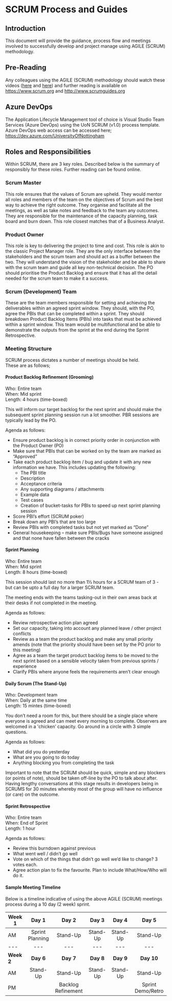 # SCRUM Process and Guides



## Introduction
This document will provide the guidance, process flow and meetings involved to successfully develop and project manage using AGILE (SCRUM) methodology.  

## Pre-Reading 
Any colleagues using the AGILE (SCRUM) methodology should watch these videos ([here](https://www.youtube.com/watch?v=9TycLR0TqFA) and [here](https://www.youtube.com/watch?v=XU0llRltyFM)) and further reading is available on https://www.scrum.org and http://www.scrumguides.org

## Azure DevOps
The Application Lifecycle Management tool of choice is Visual Studio Team Services (Azure DevOps) using the UoN SCRUM (v1.0) process template.   Azure DevOps web access can be accessed here; https://dev.azure.com/UniversityOfNottingham


## Roles and Responsibilities
Within SCRUM, there are 3 key roles.  Described below is the summary of responsibly for these roles.  Further reading can be found online. 

### Scrum Master
This role ensures that the values of Scrum are upheld. They would mentor all roles and members of the team on the objectives of Scrum and the best way to achieve the right outcome.  They organise and facilitate all the meetings, as well as take notes and feedback to the team any outcomes.  They are responsible for the maintenance of the capacity planning, task board and burn down.  This role closest matches that of a Business Analyst. 

### Product Owner
This role is key to delivering the project to time and cost.  This role is akin to the classic Project Manager role.  They are the only interface between the stakeholders and the scrum team and should act as a buffer between the two.  They will understand the vision of the stakeholder and be able to share with the scrum team and guide all key non-technical decision.  The PO should prioritise the Product Backlog and ensure that it has all the detail needed for the scrum team to make it a success.  

### Scrum (Development) Team 
These are the team members responsible for setting and achieving the deliverables within an agreed sprint window.  They should, with the PO, agree the PBIs that can be completed within a sprint.  They should breakdown Product Backlog Items (PBIs) into tasks that must be achieved within a sprint window.   This team would be multifunctional and be able to demonstrate the outputs from the sprint at the end during the Sprint Retrospective.  
 
### Meeting Structure 
SCRUM process dictates a number of meetings should be held.  
These are as follows; 
#### Product Backlog Refinement (Grooming)  
Who: Entire team  
When: Mid sprint  
Length: 4 hours (time-boxed)  

This will inform our target backlog for the next sprint and should make the subsequent sprint planning session run a lot smoother. PBR sessions are typically lead by the PO.  

Agenda as follows:

- Ensure product backlog is in correct priority order in conjunction with the Product Owner (PO)  
- Make sure that PBIs that can be worked on by the team are marked as “Approved”  
- Take each product backlog item / bug and update it with any new information we have. This includes updating the following:  
    - The PBI title  
    - Description  
    - Acceptance criteria  
    - Any supporting diagrams / attachments  
    - Example data  
    - Test cases  
    - Creation of bucket-tasks for PBIs to speed up next sprint planning session  
- Score PBI’s effort (SCRUM poker)  
- Break down any PBI’s that are too large  
- Review PBIs with completed tasks but not yet marked as “Done”  
- General housekeeping – make sure PBIs/Bugs have someone assigned and that none have fallen between the cracks  
  
#### Sprint Planning   
Who: Entire team  
When: Mid sprint  
Length: 8 hours (time-boxed)  

This session should last no more than 1½ hours for a SCRUM team of 3 - but can be upto a full day for a larger SCRUM team.  

The meeting ends with the teams tasking-out in their own areas back at their desks if not completed in the meeting.  

Agenda as follows:

- Review retrospective action plan agreed  
- Set our capacity, taking into account any planned leave / other project conflicts  
- Review as a team the product backlog and make any small priority amends (note that the priority should have been set by the PO prior to this meeting)  
- Agree as a team the target product backlog items to be moved to the next sprint based on a sensible velocity taken from previous sprints / experience  
- Clarify PBIs where anyone feels the requirements aren’t clear enough  

#### Daily Scrum (The Stand-Up) 
Who: Development team  
When: Daily at the same time  
Length: 15 mintes (time-boxed)  

You don’t need a room for this, but there should be a single place where everyone is agreed and can meet every morning to complete.  Observers are welcomed in a 'chicken’ capacity. 
Go around in a circle with 3 simple questions. 

Agenda as follows:

- What did you do yesterday  
- What are you going to do today  
- Anything blocking you from completing the task  

Important to note that the SCRUM should be quick, simple and any blockers (or points of note), should be taken off-line by the PO to talk about after.  Having lengthy conversations at this stage results in developers being in SCRUMS for 30 minutes whereby most of the group will have no influence (or care) on the outcome.

#### Sprint Retrospective
Who: Entire team  
When: End of Sprint  
Length: 1 hour  

Agenda as follows:

- Review this burndown against previous  
- What went well / didn’t go well  
- Vote on which of the things that didn’t go well we’d like to change? 3 votes each.  
- Agree action plan to fix the favourite. Plan to include What/How/Who will do it.  

#### Sample Meeting Timeline
Below is a timeline indicative of using the above AGILE (SCRUM) meetings process during a 10 day (2 week) sprint.  

| Week 1 | Day 1 | Day 2 | Day 3 | Day 4 | Day 5 |
|---|:--:|:--:|:--:|:---:|:---:|
| AM | Sprint Planning | Stand-Up | Stand-Up | Stand-Up | Stand-Up |
|---|---|---|---|---|---|---|
| **Week 2** | **Day 6**  | **Day 7** | **Day 8** | **Day 9** | **Day 10** |
| AM | Stand-Up | Stand-Up | Stand-Up | Stand-Up | Stand-Up | 
| PM | | Backlog Refinement | | | Sprint Demo/Retro | 
 
 